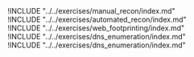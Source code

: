 
<div class="boxtext">
!INCLUDE "../../exercises/manual_recon/index.md"
</div>

<div class="boxtext">
!INCLUDE "../../exercises/automated_recon/index.md"
</div>

<div class="boxtext">
!INCLUDE "../../exercises/web_footprinting/index.md"
</div>

<div class="boxtext">
!INCLUDE "../../exercises/dns_enumeration/index.md"
</div>

<div class="boxtext">
!INCLUDE "../../exercises/dns_enumeration/index.md"
</div>
